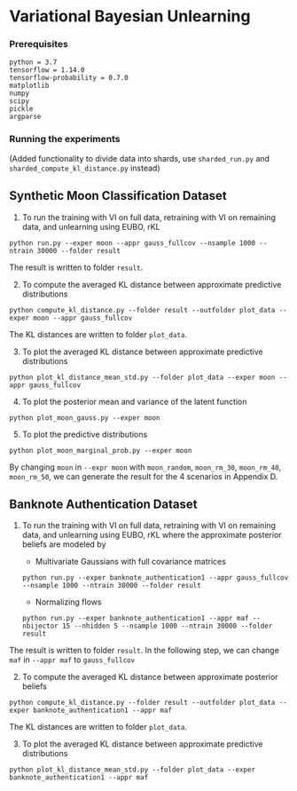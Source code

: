 
# Variational Bayesian Unlearning

### Prerequisites

```
python = 3.7
tensorflow = 1.14.0
tensorflow-probability = 0.7.0
matplotlib
numpy
scipy
pickle
argparse
```

### Running the experiments

(Added functionality to divide data into shards, use `sharded_run.py` and `sharded_compute_kl_distance.py` instead)

## Synthetic Moon Classification Dataset

1. To run the training with VI on full data, retraining with VI on remaining data, and unlearning using EUBO, rKL
```
python run.py --exper moon --appr gauss_fullcov --nsample 1000 --ntrain 30000 --folder result
```
The result is written to folder `result`.

2. To compute the averaged KL distance between approximate predictive distributions
```
python compute_kl_distance.py --folder result --outfolder plot_data --exper moon --appr gauss_fullcov
```
The KL distances are written to folder `plot_data`.

3. To plot the averaged KL distance between approximate predictive distributions
```
python plot_kl_distance_mean_std.py --folder plot_data --exper moon --appr gauss_fullcov
```

4. To plot the posterior mean and variance of the latent function
```
python plot_moon_gauss.py --exper moon
```

5. To plot the predictive distributions
```
python plot_moon_marginal_prob.py --exper moon
```

By changing `moon` in `--expr moon` with `moon_random`, `moon_rm_30`, `moon_rm_40`, `moon_rm_50`, we can generate the result for the 4 scenarios in Appendix D.


## Banknote Authentication Dataset

1. To run the training with VI on full data, retraining with VI on remaining data, and unlearning using EUBO, rKL where the approximate posterior beliefs are modeled by
    * Multivariate Gaussians with full covariance matrices
    ```
    python run.py --exper banknote_authentication1 --appr gauss_fullcov --nsample 1000 --ntrain 30000 --folder result
    ```

    * Normalizing flows
    ```
    python run.py --exper banknote_authentication1 --appr maf --nbijector 15 --nhidden 5 --nsample 1000 --ntrain 30000 --folder result
    ```
The result is written to folder `result`.
In the following step, we can change `maf` in `--appr maf` to `gauss_fullcov`

2. To compute the averaged KL distance between approximate posterior beliefs
```
python compute_kl_distance.py --folder result --outfolder plot_data --exper banknote_authentication1 --appr maf
```
The KL distances are written to folder `plot_data`.

3. To plot the averaged KL distance between approximate predictive distributions
```
python plot_kl_distance_mean_std.py --folder plot_data --exper banknote_authentication1 --appr maf
```
